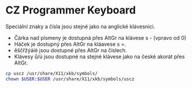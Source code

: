 # CZ Programmer Keyboard
Speciální znaky a čísla jsou stejné jako na anglické klávesnici.

- Čárka nad písmeny je dostupná přes AltGr na klávese s - (vpravo od 0)
- Háček je dostupný přes AltGr na kláavese s =.
- ěščřžýáíé jsou dostupné přes AltGr na číslech.
- Klávesy ů/ú jsou dostupné na stejné klávese jako na české akorát přes AltGr.

```bash
cp uscz /usr/share/X11/xkb/symbols/
chown $USER:$USER /usr/share/X11/xkb/symbols/uscz
```

